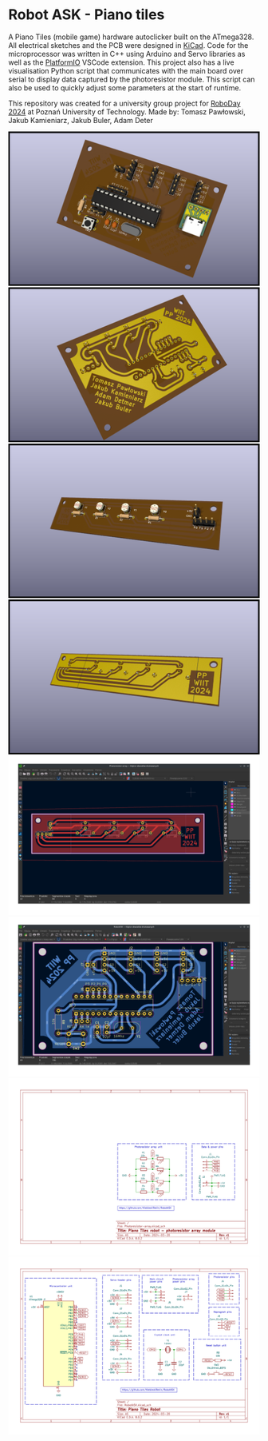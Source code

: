 # Robot ASK - Piano tiles

A Piano Tiles (mobile game) hardware autoclicker built on the ATmega328. All electrical sketches and the PCB were designed in [KiCad](https://www.kicad.org/). Code for the microprocessor was written in C++ using Arduino and Servo libraries as well as the [PlatformIO](https://platformio.org/install/ide?install=vscode) VSCode extension.
This project also has a live visualisation Python script that communicates with the main board over serial to display data captured by the photoresistor module. This script can also be used to quickly adjust some parameters at the start of runtime.

This repository was created for a university group project for [RoboDay 2024](https://www.facebook.com/events/1518830758974874) at Poznań University of Technology.
Made by: Tomasz Pawłowski, Jakub Kamieniarz, Jakub Buler, Adam Deter  

![1](zdj/5.png)
![2](zdj/6.png)
![3](zdj/7.png)
![4](zdj/8.png)
![3](zdj/1.png)
![4](zdj/2.png)
![5](zdj/3.svg)
![6](zdj/4.svg)

